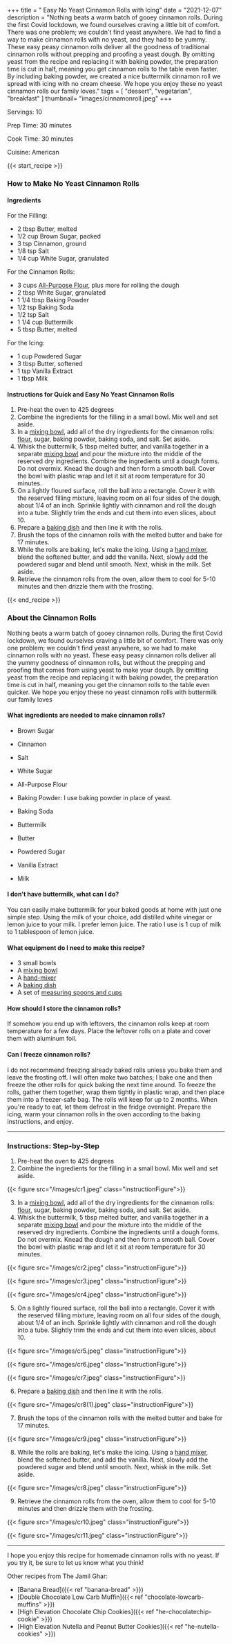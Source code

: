 +++
title = " Easy No Yeast Cinnamon Rolls with Icing"
date = "2021-12-07"
description = "Nothing beats a warm batch of gooey cinnamon rolls. During the first Covid lockdown, we found ourselves craving a little bit of comfort. There was one problem; we couldn't find yeast anywhere. We had to find a way to make cinnamon rolls with no yeast, and they had to be yummy. These easy peasy cinnamon rolls deliver all the goodness of traditional cinnamon rolls without prepping and proofing a yeast dough. By omitting yeast from the recipe and replacing it with baking powder, the preparation time is cut in half, meaning you get cinnamon rolls to the table even faster. By including baking powder, we created a nice buttermilk cinnamon roll we spread with icing with no cream cheese. We hope you enjoy these no yeast cinnamon rolls our family loves."
tags = [
    "dessert",
    "vegetarian",
    "breakfast"
]
thumbnail= "images/cinnamonroll.jpeg"
+++

Servings: 10 <!--more-->

Prep Time: 30 minutes

Cook Time: 30 minutes

Cuisine: American

{{< start_recipe >}}

### How to Make No Yeast Cinnamon Rolls 

#### Ingredients

For the Filling:

* 2 tbsp Butter, melted
* 1/2 cup Brown Sugar, packed
* 3 tsp Cinnamon, ground
* 1/8 tsp Salt
* 1/4 cup White Sugar, granulated 

For the Cinnamon Rolls: 

* 3 cups [All-Purpose Flour](https://amzn.to/3aet0yB), plus more for rolling the dough
* 2 tbsp White Sugar, granulated
* 1 1/4 tbsp Baking Powder 
* 1/2 tsp Baking Soda 
* 1/2 tsp Salt
* 1 1/4 cup Buttermilk 
* 5 tbsp Butter, melted

For the Icing:

* 1 cup Powdered Sugar 
* 3 tbsp Butter, softened
* 1 tsp Vanilla Extract
* 1 tbsp Milk 

#### Instructions for Quick and Easy No Yeast Cinnamon Rolls 

1. Pre-heat the oven to 425 degrees
2. Combine the ingredients for the filling in a small bowl. Mix well and set aside. 
3. In a [mixing bowl](https://amzn.to/3188xKT), add all of the dry ingredients for the cinnamon rolls: [flour](https://amzn.to/3aet0yB), sugar, baking powder, baking soda, and salt. Set aside. 
4. Whisk the buttermilk, 5 tbsp melted butter, and vanilla together in a separate [mixing bowl](https://amzn.to/3188xKT) and pour the mixture into the middle of the reserved dry ingredients. Combine the ingredients until a dough forms. Do not overmix. Knead the dough and then form a smooth ball. Cover the bowl with plastic wrap and let it sit at room temperature for 30 minutes. 
5. On a lightly floured surface, roll the ball into a rectangle. Cover it with the reserved filling mixture, leaving room on all four sides of the dough, about 1/4 of an inch. Sprinkle lightly with cinnamon and roll the dough into a tube. Slightly trim the ends and cut them into even slices, about 10. 
6. Prepare a [baking dish](https://amzn.to/3r23qTr) and then line it with the rolls. 
7. Brush the tops of the cinnamon rolls with the melted butter and bake for 17 minutes. 
8. While the rolls are baking, let's make the icing. Using a [hand mixer](https://amzn.to/2OXaeEn), blend the softened butter, and add the vanilla. Next, slowly add the powdered sugar and blend until smooth. Next, whisk in the milk. Set aside. 
9.  Retrieve the cinnamon rolls from the oven, allow them to cool for 5-10 minutes and then drizzle them with the frosting.

{{< end_recipe >}}

### About the Cinnamon Rolls 

Nothing beats a warm batch of gooey cinnamon rolls. During the first Covid lockdown, we found ourselves craving a little bit of comfort. There was only one problem; we couldn't find yeast anywhere, so we had to make cinnamon rolls with no yeast. These easy peasy cinnamon rolls deliver all the yummy goodness of cinnamon rolls, but without the prepping and proofing that comes from using yeast to make your dough. By omitting yeast from the recipe and replacing it with baking powder, the preparation time is cut in half, meaning you get the cinnamon rolls to the table even quicker. We hope you enjoy these no yeast cinnamon rolls with buttermilk our family loves

#### What ingredients are needed to make cinnamon rolls?

* Brown Sugar 

* Cinnamon 

* Salt 

* White Sugar 

* All-Purpose Flour

* Baking Powder: I use baking powder in place of yeast. 

* Baking Soda 

* Buttermilk 

* Butter

* Powdered Sugar 

* Vanilla Extract

* Milk 

#### I don't have buttermilk, what can I do? 
 
You can easily make buttermilk for your baked goods at home with just one simple step. Using the milk of your choice, add distilled white vinegar or lemon juice to your milk. I prefer lemon juice. The ratio I use is 1 cup of milk to 1 tablespoon of lemon juice. 
 
#### What equipment do I need to make this recipe?

* 3 small bowls
* A [mixing bowl](https://amzn.to/3188xKT)
* A [hand-mixer](https://amzn.to/2OXaeEn) 
* A [baking dish](https://amzn.to/3r23qTr)
* A set of [measuring spoons and cups](https://amzn.to/2QjG2UR)

#### How should I store the cinnamon rolls? 

If somehow you end up with leftovers, the cinnamon rolls keep at room temperature for a few days. Place the leftover rolls on a plate and cover them with aluminum foil. 

#### Can I freeze cinnamon rolls?

I do not recommend freezing already baked rolls unless you bake them and leave the frosting off. I will often make two batches; I bake one and then freeze the other rolls for quick baking the next time around. To freeze the rolls, gather them together, wrap them tightly in plastic wrap, and then place them into a freezer-safe bag. The rolls will keep for up to 2 months. When you're ready to eat, let them defrost in the fridge overnight. Prepare the icing, warm your cinnamon rolls in the oven according to the baking instructions, and enjoy. 

---- 

### Instructions: Step-by-Step

1. Pre-heat the oven to 425 degrees
2. Combine the ingredients for the filling in a small bowl. Mix well and set aside. 

{{< figure src="/images/cr1.jpeg" class="instructionFigure">}}

3. In a [mixing bowl](https://amzn.to/3188xKT), add all of the dry ingredients for the cinnamon rolls: [flour](https://amzn.to/3aet0yB), sugar, baking powder, baking soda, and salt. Set aside. 
4. Whisk the buttermilk, 5 tbsp melted butter, and vanilla together in a separate [mixing bowl](https://amzn.to/3188xKT) and pour the mixture into the middle of the reserved dry ingredients. Combine the ingredients until a dough forms. Do not overmix. Knead the dough and then form a smooth ball. Cover the bowl with plastic wrap and let it sit at room temperature for 30 minutes. 

{{< figure src="/images/cr2.jpeg" class="instructionFigure">}}

{{< figure src="/images/cr3.jpeg" class="instructionFigure">}}

{{< figure src="/images/cr4.jpeg" class="instructionFigure">}}

5. On a lightly floured surface, roll the ball into a rectangle. Cover it with the reserved filling mixture, leaving room on all four sides of the dough, about 1/4 of an inch. Sprinkle lightly with cinnamon and roll the dough into a tube. Slightly trim the ends and cut them into even slices, about 10. 

{{< figure src="/images/cr5.jpeg" class="instructionFigure">}}

{{< figure src="/images/cr6.jpeg" class="instructionFigure">}}

{{< figure src="/images/cr7.jpeg" class="instructionFigure">}}

6. Prepare a [baking dish](https://amzn.to/3r23qTr) and then line it with the rolls. 

{{< figure src="/images/cr8(1).jpeg" class="instructionFigure">}}

7. Brush the tops of the cinnamon rolls with the melted butter and bake for 17 minutes. 

{{< figure src="/images/cr9.jpeg" class="instructionFigure">}}

8. While the rolls are baking, let's make the icing. Using a [hand mixer](https://amzn.to/2OXaeEn), blend the softened butter, and add the vanilla. Next, slowly add the powdered sugar and blend until smooth. Next, whisk in the milk. Set aside. 

{{< figure src="/images/cr8.jpeg" class="instructionFigure">}}

9.  Retrieve the cinnamon rolls from the oven, allow them to cool for 5-10 minutes and then drizzle them with the frosting.

{{< figure src="/images/cr10.jpeg" class="instructionFigure">}}

{{< figure src="/images/cr11.jpeg" class="instructionFigure">}}

---- 

I hope you enjoy this recipe for homemade cinnamon rolls with no yeast. If you try it, be sure to let us know what you think!

Other recipes from The Jamil Ghar:

* [Banana Bread]({{< ref "banana-bread" >}})
* [Double Chocolate Low Carb Muffin]({{< ref "chocolate-lowcarb-muffins" >}})
* [High Elevation Chocolate Chip Cookies]({{< ref "he-chocolatechip-cookie" >}})
* [High Elevation Nutella and Peanut Butter Cookies]({{< ref "he-nutella-cookies" >}})

